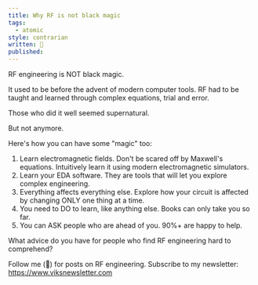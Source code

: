 ```yaml
---
title: Why RF is not black magic
tags:
  - atomic
style: contrarian
written: 🚧
published:
---
```

RF engineering is NOT black magic.

It used to be before the advent of modern computer tools. RF had to be taught and learned through complex equations, trial and error.

Those who did it well seemed supernatural.

But not anymore.

Here's how you can have some "magic" too:

1. Learn electromagnetic fields. Don't be scared off by Maxwell's equations. Intuitively learn it using modern electromagnetic simulators.
2. Learn your EDA software. They are tools that will let you explore complex engineering.
3. Everything affects everything else. Explore how your circuit is affected by changing ONLY one thing at a time.
4. You need to DO to learn, like anything else. Books can only take you so far.
5. You can ASK people who are ahead of you. 90%+ are happy to help.

What advice do you have for people who find RF engineering hard to comprehend?

Follow me (🔔) for posts on RF engineering.
Subscribe to my newsletter: https://www.viksnewsletter.com